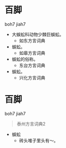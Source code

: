 # 百脚
boh7 jiah7
+ 大蜈蚣科动物少棘巨蜈蚣。
  * 如东方言词典
+ 蜈蚣。
  * 如皋方言词典
+ 蜈蚣的俗称。
  * 东台方言词典
+ 蜈蚣。
  * 兴化方言词典

# 百脚
boh7 jiah7
> 泰州方言词典2
- 蜈蚣
  - 砖头堆子里头有～。
